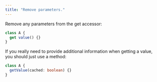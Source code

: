 ```yaml
---
title: "Remove parameters."
---
```


Remove any parameters from the get accessor:

```ts
class A {
  get value() {}
}
```

If you really need to provide additional information when getting a value, you
should just use a method:

```ts
class A {
  getValue(cached: boolean) {}
}
```
